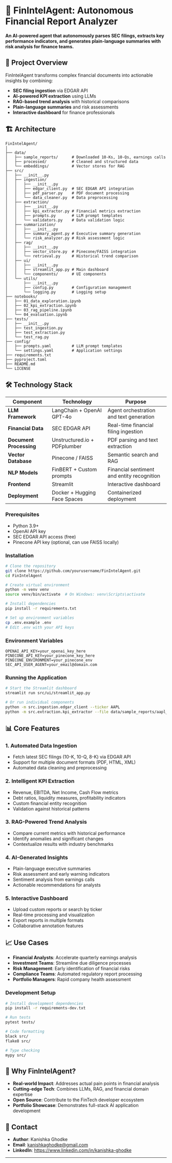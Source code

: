 

# 🚀 FinIntelAgent: Autonomous Financial Report Analyzer

**An AI-powered agent that autonomously parses SEC filings, extracts key performance indicators, and generates plain-language summaries with risk analysis for finance teams.**

## 🎯 Project Overview

FinIntelAgent transforms complex financial documents into actionable insights by combining:
- **SEC filing ingestion** via EDGAR API
- **AI-powered KPI extraction** using LLMs
- **RAG-based trend analysis** with historical comparisons
- **Plain-language summaries** and risk assessments
- **Interactive dashboard** for finance professionals

## 🏗️ Architecture

```
FinIntelAgent/
│
├── data/
│   ├── sample_reports/      # Downloaded 10-Ks, 10-Qs, earnings calls
│   ├── processed/           # Cleaned and structured data
│   └── embeddings/          # Vector stores for RAG
├── src/
│   ├── __init__.py
│   ├── ingestion/
│   │   ├── __init__.py
│   │   ├── edgar_client.py  # SEC EDGAR API integration
│   │   ├── pdf_parser.py    # PDF document processing
│   │   └── data_cleaner.py  # Data preprocessing
│   ├── extraction/
│   │   ├── __init__.py
│   │   ├── kpi_extractor.py # Financial metrics extraction
│   │   ├── prompts.py       # LLM prompt templates
│   │   └── validators.py    # Data validation logic
│   ├── summarization/
│   │   ├── __init__.py
│   │   ├── summary_agent.py # Executive summary generation
│   │   └── risk_analyzer.py # Risk assessment logic
│   ├── rag/
│   │   ├── __init__.py
│   │   ├── vector_store.py  # Pinecone/FAISS integration
│   │   └── retrieval.py     # Historical trend comparison
│   ├── ui/
│   │   ├── __init__.py
│   │   ├── streamlit_app.py # Main dashboard
│   │   └── components/      # UI components
│   └── utils/
│       ├── __init__.py
│       ├── config.py        # Configuration management
│       └── logging.py       # Logging setup
├── notebooks/
│   ├── 01_data_exploration.ipynb
│   ├── 02_kpi_extraction.ipynb
│   ├── 03_rag_pipeline.ipynb
│   └── 04_evaluation.ipynb
├── tests/
│   ├── __init__.py
│   ├── test_ingestion.py
│   ├── test_extraction.py
│   └── test_rag.py
├── config/
│   ├── prompts.yaml         # LLM prompt templates
│   └── settings.yaml        # Application settings
├── requirements.txt
├── pyproject.toml
├── README.md
└── LICENSE
```

## 🛠️ Technology Stack

| Component | Technology | Purpose |
|-----------|------------|---------|
| **LLM Framework** | LangChain + OpenAI GPT-4o | Agent orchestration and text generation |
| **Financial Data** | SEC EDGAR API | Real-time financial filing ingestion |
| **Document Processing** | Unstructured.io + PDFplumber | PDF parsing and text extraction |
| **Vector Database** | Pinecone / FAISS | Semantic search and RAG |
| **NLP Models** | FinBERT + Custom prompts | Financial sentiment and entity recognition |
| **Frontend** | Streamlit | Interactive dashboard |
| **Deployment** | Docker + Hugging Face Spaces | Containerized deployment |



### Prerequisites
- Python 3.9+
- OpenAI API key
- SEC EDGAR API access (free)
- Pinecone API key (optional, can use FAISS locally)

### Installation

```bash
# Clone the repository
git clone https://github.com/yourusername/FinIntelAgent.git
cd FinIntelAgent

# Create virtual environment
python -m venv venv
source venv/bin/activate  # On Windows: venv\Scripts\activate

# Install dependencies
pip install -r requirements.txt

# Set up environment variables
cp .env.example .env
# Edit .env with your API keys
```

### Environment Variables

```env
OPENAI_API_KEY=your_openai_key_here
PINECONE_API_KEY=your_pinecone_key_here
PINECONE_ENVIRONMENT=your_pinecone_env
SEC_API_USER_AGENT=your_email@domain.com
```

### Running the Application

```bash
# Start the Streamlit dashboard
streamlit run src/ui/streamlit_app.py

# Or run individual components
python -m src.ingestion.edgar_client --ticker AAPL
python -m src.extraction.kpi_extractor --file data/sample_reports/aapl_10k.pdf
```

## 📊 Core Features

### 1. **Automated Data Ingestion**
- Fetch latest SEC filings (10-K, 10-Q, 8-K) via EDGAR API
- Support for multiple document formats (PDF, HTML, XML)
- Automated data cleaning and preprocessing

### 2. **Intelligent KPI Extraction**
- Revenue, EBITDA, Net Income, Cash Flow metrics
- Debt ratios, liquidity measures, profitability indicators
- Custom financial entity recognition
- Validation against historical patterns

### 3. **RAG-Powered Trend Analysis**
- Compare current metrics with historical performance
- Identify anomalies and significant changes
- Contextualize results with industry benchmarks

### 4. **AI-Generated Insights**
- Plain-language executive summaries
- Risk assessment and early warning indicators
- Sentiment analysis from earnings calls
- Actionable recommendations for analysts

### 5. **Interactive Dashboard**
- Upload custom reports or search by ticker
- Real-time processing and visualization
- Export reports in multiple formats
- Collaborative annotation features

## 📈 Use Cases

- **Financial Analysts**: Accelerate quarterly earnings analysis
- **Investment Teams**: Streamline due diligence processes
- **Risk Management**: Early identification of financial risks
- **Compliance Teams**: Automated regulatory report processing
- **Portfolio Managers**: Rapid company health assessment


### Development Setup

```bash
# Install development dependencies
pip install -r requirements-dev.txt

# Run tests
pytest tests/

# Code formatting
black src/
flake8 src/

# Type checking
mypy src/
```


## 🎯 Why FinIntelAgent?

- **Real-world Impact**: Addresses actual pain points in financial analysis
- **Cutting-edge Tech**: Combines LLMs, RAG, and financial domain expertise
- **Open Source**: Contribute to the FinTech developer ecosystem
- **Portfolio Showcase**: Demonstrates full-stack AI application development

## 📧 Contact

- **Author**: Kanishka Ghodke
- **Email**: kanishkaghodke@gmail.com
- **LinkedIn**: https://www.linkedin.com/in/kanishka-ghodke


---
